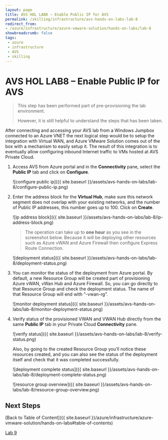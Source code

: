 ```yaml
---
layout: page
title: AVS HOL LAB8 – Enable Public IP for AVS
permalink: /skilling/infrastructure/avs-hands-on-labs-lab-8
redirect_from:
- /azure/infrastructure/azure-vmware-solution/hands-on-labs/lab-8
showbreadcrumb: false
tags: 
 - azure
 - infrastructure
 - AVS
 - skilling
---
```


# AVS HOL LAB8 – Enable Public IP for AVS

> This step has been performed part of pre-provisioning the lab environment.  
>
> However, it is still helpful to understand the steps that has been taken.

After connecting and accessing your AVS lab from a Windows Jumpbox connected to
an Azure VNET the next logical step would be to setup the integration with
Virtual WAN, and Azure VMware Solution comes out of the box with a mechanism to
easily setup it. The result of this integration is to eventually allow
configuring inbound Internet traffic to VMs hosted at AVS Private Cloud.

1. Access AVS from Azure portal and in the **Connectivity** pane, select the
   **Public IP** tab and click on **Configure**.

    ![configure public ip]({{ site.baseurl }}/assets/avs-hands-on-labs/lab-8/configure-public-ip.png)

2. Enter the address block for the **Virtual Hub**, make sure this network
   segment does not overlap with your existing networks, and the number of
   Public IP addresses, this number goes up to 100. Click on **Create**.

   ![ip address block]({{ site.baseurl }}/assets/avs-hands-on-labs/lab-8/ip-address-block.png)

   > The operation can take up to **one hour** as you see in the screenshot
   > below. Because it will be deploying other resources such as Azure vWAN and
   > Azure Firewall then configure Express Route Connection.

   ![deployment status]({{ site.baseurl }}/assets/avs-hands-on-labs/lab-8/deployment-status.png)

3. You can monitor the status of the deployment from Azure portal.
   By default, a new Resource Group will be created part of provisioning Azure
   vWAN, vWan Hub and Azure Firewall. So, you can go directly to that Resource
   Group and check the deployment status. The name of that Resource Group will
   end with “-vwan-rg”.

    ![monitor deployment status]({{ site.baseurl }}/assets/avs-hands-on-labs/lab-8/monitor-deployment-status.png)

4. Verify status of the provisioned VWAN and VWAN Hub directly from the same
   **Public IP** tab in your Private Cloud **Connectivity** pane.

    ![verify status]({{ site.baseurl }}/assets/avs-hands-on-labs/lab-8/verify-status.png)

    Also, by going to the created Resource Group you’ll notice these resources
    created, and you can also see the status of the deployment itself and check that
    it was completed successfully.

    ![deployment complete status]({{ site.baseurl }}/assets/avs-hands-on-labs/lab-8/deployment-complete-status.png)

    ![resource group overview]({{ site.baseurl }}/assets/avs-hands-on-labs/lab-8/resource-group-overview.png)

## Next Steps

[Back to Table of Content]({{ site.baseurl }}/azure/infrastructure/azure-vmware-solution/hands-on-labs#table-of-contents)

[Lab 9](lab-9)
